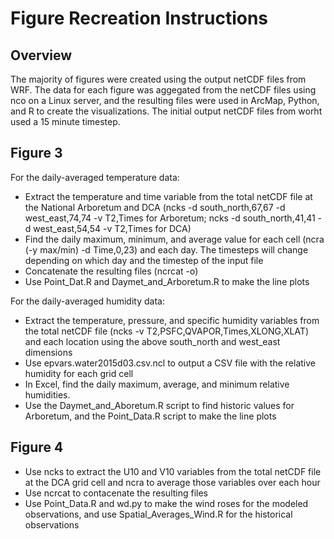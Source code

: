 # Figure Recreation Instructions

## Overview
The majority of figures were created using the output netCDF files from WRF. The data for each figure was aggegated from the netCDF files using nco on a Linux server, and the resulting files were used in ArcMap, Python, and R to create the visualizations. The initial output netCDF files from worht used a 15 minute timestep.


## Figure 3
For the daily-averaged temperature data:
* Extract the temperature and time variable from the total netCDF file at the National Arboretum and DCA (ncks -d south_north,67,67 -d west_east,74,74 -v T2,Times for Arboretum; ncks -d south_north,41,41 -d west_east,54,54 -v T2,Times for DCA) 
* Find the daily maximum, minimum, and average value for each cell (ncra (-y max/min) -d Time,0,23) and each day. The timesteps will change depending on which day and the timestep of the input file
* Concatenate the resulting files (ncrcat -o)
* Use Point_Dat.R and Daymet_and_Arboretum.R to make the line plots

For the daily-averaged humidity data:
* Extract the temperature, pressure, and specific humidity variables from the total netCDF file (ncks -v T2,PSFC,QVAPOR,Times,XLONG,XLAT) and each location using the above south_north and west_east dimensions
* Use epvars.water2015d03.csv.ncl to output a CSV file with the relative humidity for each grid cell
* In Excel, find the daily maximum, average, and minimum relative humidities.
* Use the Daymet_and_Aboretum.R script to find historic values for Arboretum, and the Point_Data.R script to make the line plots

## Figure 4
* Use ncks to extract the U10 and V10 variables from the total netCDF file at the DCA grid cell and ncra to average those variables over each hour
* Use ncrcat to contacenate the resulting files
* Use Point_Data.R and wd.py to make the wind roses for the modeled observations, and use Spatial_Averages_Wind.R for the historical observations
